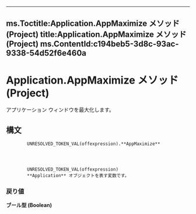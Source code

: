 

---
ms.Toctitle:Application.AppMaximize メソッド (Project)
title:Application.AppMaximize メソッド (Project)
ms.ContentId:c194beb5-3d8c-93ac-9338-54d52f6e460a
---
# Application.AppMaximize メソッド (Project)




アプリケーション ウィンドウを最大化します。

## 構文

            UNRESOLVED_TOKEN_VAL(offexpression).**AppMaximize**




            UNRESOLVED_TOKEN_VAL(offexpression)
            **Application** オブジェクトを表す変数です。

### 戻り値
**ブール型 (Boolean)**






